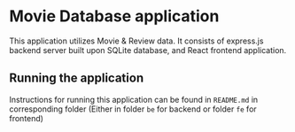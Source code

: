 # Movie Database application

This application utilizes Movie & Review data. It consists of express.js backend server built upon SQLite database, and React frontend application.

## Running the application

Instructions for running this application can be found in `README.md` in corresponding folder (Either in folder `be` for backend or folder `fe` for frontend)

